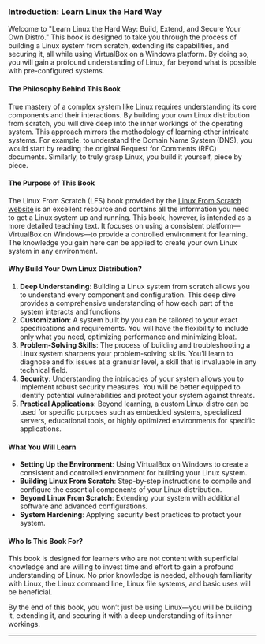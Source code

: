 ### Introduction: Learn Linux the Hard Way

Welcome to "Learn Linux the Hard Way: Build, Extend, and Secure Your Own Distro." This book is designed to take you through the process of building a Linux system from scratch, extending its capabilities, and securing it, all while using VirtualBox on a Windows platform. By doing so, you will gain a profound understanding of Linux, far beyond what is possible with pre-configured systems.

#### The Philosophy Behind This Book

True mastery of a complex system like Linux requires understanding its core components and their interactions. By building your own Linux distribution from scratch, you will dive deep into the inner workings of the operating system. This approach mirrors the methodology of learning other intricate systems. For example, to understand the Domain Name System (DNS), you would start by reading the original Request for Comments (RFC) documents. Similarly, to truly grasp Linux, you build it yourself, piece by piece.

#### The Purpose of This Book

The Linux From Scratch (LFS) book provided by the [Linux From Scratch website](http://www.linuxfromscratch.org/) is an excellent resource and contains all the information you need to get a Linux system up and running. This book, however, is intended as a more detailed teaching text. It focuses on using a consistent platform—VirtualBox on Windows—to provide a controlled environment for learning. The knowledge you gain here can be applied to create your own Linux system in any environment.

#### Why Build Your Own Linux Distribution?

1. **Deep Understanding**: Building a Linux system from scratch allows you to understand every component and configuration. This deep dive provides a comprehensive understanding of how each part of the system interacts and functions.
2. **Customization**: A system built by you can be tailored to your exact specifications and requirements. You will have the flexibility to include only what you need, optimizing performance and minimizing bloat.
3. **Problem-Solving Skills**: The process of building and troubleshooting a Linux system sharpens your problem-solving skills. You’ll learn to diagnose and fix issues at a granular level, a skill that is invaluable in any technical field.
4. **Security**: Understanding the intricacies of your system allows you to implement robust security measures. You will be better equipped to identify potential vulnerabilities and protect your system against threats.
5. **Practical Applications**: Beyond learning, a custom Linux distro can be used for specific purposes such as embedded systems, specialized servers, educational tools, or highly optimized environments for specific applications.

#### What You Will Learn

- **Setting Up the Environment**: Using VirtualBox on Windows to create a consistent and controlled environment for building your Linux system.
- **Building Linux From Scratch**: Step-by-step instructions to compile and configure the essential components of your Linux distribution.
- **Beyond Linux From Scratch**: Extending your system with additional software and advanced configurations.
- **System Hardening**: Applying security best practices to protect your system.

#### Who Is This Book For?

This book is designed for learners who are not content with superficial knowledge and are willing to invest time and effort to gain a profound understanding of Linux. No prior knowledge is needed, although familiarity with Linux, the Linux command line, Linux file systems, and basic uses will be beneficial.

By the end of this book, you won’t just be using Linux—you will be building it, extending it, and securing it with a deep understanding of its inner workings.

---

